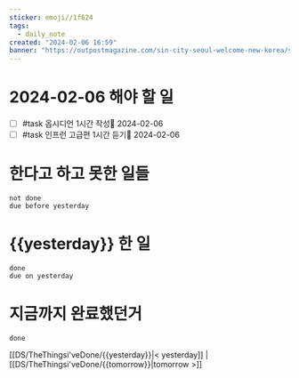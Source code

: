 ```yaml
---
sticker: emoji//1f624
tags:
  - daily_note
created: "2024-02-06 16:59"
banner: "https://outpostmagazine.com/sin-city-seoul-welcome-new-korea/seoul-skyline-photo/"
---
```


# 2024-02-06 해야 할 일

- [ ] #task 옵시디언 1시간 작성📅 2024-02-06
- [ ] #task 인프런 고급편 1시간 듣기📅 2024-02-06

# 한다고 하고 못한 일들
```tasks
not done
due before yesterday
```
# {{yesterday}} 한 일
```tasks
done
due on yesterday
```
# 지금까지 완료했던거 
```tasks
done
```
[[DS/TheThingsi'veDone/{{yesterday}}|< yesterday]] | [[DS/TheThingsi'veDone/{{tomorrow}}|tomorrow >]]